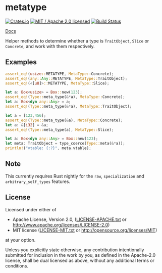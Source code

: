 # metatype

[![Crates.io](https://img.shields.io/crates/v/metatype.svg?maxAge=86400)](https://crates.io/crates/metatype)
[![MIT / Apache 2.0 licensed](https://img.shields.io/crates/l/metatype.svg?maxAge=2592000)](#License)
[![Build Status](https://dev.azure.com/alecmocatta/metatype/_apis/build/status/tests?branchName=master)](https://dev.azure.com/alecmocatta/metatype/_build/latest?branchName=master)

[Docs](https://docs.rs/metatype/0.2.0)

Helper methods to determine whether a type is `TraitObject`, `Slice` or `Concrete`, and work with them respectively.

## Examples

```rust
assert_eq!(usize::METATYPE, MetaType::Concrete);
assert_eq!(any::Any::METATYPE, MetaType::TraitObject);
assert_eq!(<[u8]>::METATYPE, MetaType::Slice);

let a: Box<usize> = Box::new(123);
assert_eq!(Type::meta_type(&*a), MetaType::Concrete);
let a: Box<dyn any::Any> = a;
assert_eq!(Type::meta_type(&*a), MetaType::TraitObject);

let a = [123,456];
assert_eq!(Type::meta_type(&a), MetaType::Concrete);
let a: &[i32] = &a;
assert_eq!(Type::meta_type(a), MetaType::Slice);

let a: Box<dyn any::Any> = Box::new(123);
let meta: TraitObject = type_coerce(Type::meta(&*a));
println!("vtable: {:?}", meta.vtable);
```

## Note

This currently requires Rust nightly for the `raw`, `specialization` and `arbitrary_self_types` features.

## License
Licensed under either of

 * Apache License, Version 2.0, ([LICENSE-APACHE.txt](LICENSE-APACHE.txt) or http://www.apache.org/licenses/LICENSE-2.0)
 * MIT license ([LICENSE-MIT.txt](LICENSE-MIT.txt) or http://opensource.org/licenses/MIT)

at your option.

Unless you explicitly state otherwise, any contribution intentionally submitted for inclusion in the work by you, as defined in the Apache-2.0 license, shall be dual licensed as above, without any additional terms or conditions.
